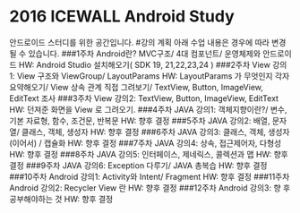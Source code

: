 # 2016 ICEWALL Android Study
안드로이드 스터디를 위한 공간입니다.
#강의 계획
	아래 수업 내용은 경우에 따라 변경될 수 있습니다.
###1주차
Android란? MVC구조/ 4대 컴포넌트/ 운영체제와 안드로이드
HW: Android Studio 설치해오기( SDK 19, 21,22,23,24 )
###2주차
View 강의1: View 구조와 ViewGroup/ LayoutParams
HW: LayoutParams 가 무엇인지 각자 요약해오기/ View 상속 관계 직접 그려보기/ TextView, Button, ImageView, EditText 조사
###3주차
View 강의2: TextView, Button, ImageView, EditText
HW: 던져준 화면을 View 로 그려오기.
###4주차
JAVA 강의1: 객체지향이란?/ 변수, 기본 자료형, 함수, 조건문, 반복문
HW: 향후 결정
###5주차
JAVA 강의2: 배열, 문자열/ 클래스, 객체, 생성자
HW: 향후 결정
###6주차
JAVA 강의3: 클래스, 객체, 생성자 (이어서) / 캡슐화
HW: 향후 결정
###7주차
JAVA 강의4: 상속, 접근제어자, 다형성
HW: 향후 결정
###8주차
JAVA 강의5: 인터페이스, 제네릭스, 콜렉션과 맵
HW: 향후 결정
###9주차
JAVA 강의6: Exception 다루기/ JAVA 총복습
HW: 향후 결정
###10주차
Android 강의1: Activity와 Intent/ Fragment
HW: 향후 결정
###11주차
Android 강의2: Recycler View 란
HW: 향후 결정
###12주차
Android 강의3: 향 후 공부해야하는 것
HW: 향후 결정